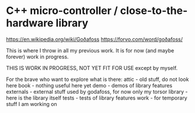 # C++ micro-controller / close-to-the-hardware library

https://en.wikipedia.org/wiki/Goðafoss
https://forvo.com/word/goðafoss/

This is where I throw in all my previous work.
It is for now (and maybe forever) work in progress.

THIS IS WORK IN PROGRESS, NOT YET FIT FOR USE except by myself.

For the brave who want to explore what is there:
   attic - old stuff, do not look here
   book - nothing useful here yet
   demo - demos of library features
   externals - external stuff used by godafoss, for now only my torsor
   library - here is the library itself
   tests - tests of library features
   work - for temporary stuff I am working on
